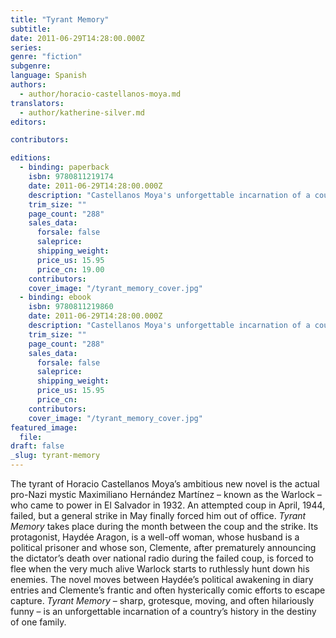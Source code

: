 ```yaml
---
title: "Tyrant Memory"
subtitle:
date: 2011-06-29T14:28:00.000Z
series:
genre: "fiction"
subgenre:
language: Spanish
authors:
  - author/horacio-castellanos-moya.md
translators:
  - author/katherine-silver.md
editors:

contributors:

editions:
  - binding: paperback
    isbn: 9780811219174
    date: 2011-06-29T14:28:00.000Z
    description: "Castellanos Moya's unforgettable incarnation of a country's history in the destiny of one family. "
    trim_size: ""
    page_count: "288"
    sales_data:
      forsale: false
      saleprice:
      shipping_weight:
      price_us: 15.95
      price_cn: 19.00
    contributors:
    cover_image: "/tyrant_memory_cover.jpg"
  - binding: ebook
    isbn: 9780811219860
    date: 2011-06-29T14:28:00.000Z
    description: "Castellanos Moya's unforgettable incarnation of a country's history in the destiny of one family. "
    trim_size: ""
    page_count: "288"
    sales_data:
      forsale: false
      saleprice:
      shipping_weight:
      price_us: 15.95
      price_cn:
    contributors:
    cover_image: "/tyrant_memory_cover.jpg"
featured_image:
  file:
draft: false
_slug: tyrant-memory
---
```


The tyrant of Horacio Castellanos Moya’s ambitious new novel is the actual pro-Nazi mystic Maximiliano Hernández Martínez – known as the Warlock – who came to power in El Salvador in 1932. An attempted coup in April, 1944, failed, but a general strike in May finally forced him out of office. _Tyrant Memory_ takes place during the month between the coup and the strike. Its protagonist, Haydée Aragon, is a well-off woman, whose husband is a political prisoner and whose son, Clemente, after prematurely announcing the dictator’s death over national radio during the failed coup, is forced to flee when the very much alive Warlock starts to ruthlessly hunt down his enemies. The novel moves between Haydée’s political awakening in diary entries and Clemente’s frantic and often hysterically comic efforts to escape capture. _Tyrant Memory_ – sharp, grotesque, moving, and often hilariously funny – is an unforgettable incarnation of a country’s history in the destiny of one family.

